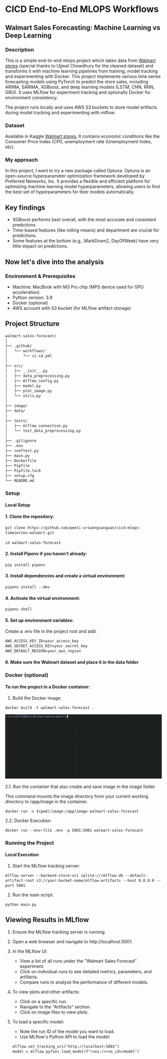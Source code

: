 # CICD End-to-End MLOPS Workflows

## Walmart Sales Forecasting: Machine Learning vs Deep Learning
### Description
This is a simple end-to-end mlops project which takes data from [Walmart stores](https://www.kaggle.com/datasets/ujjwalchowdhury/walmartcleaned) (special thanks to Ujjwal Chowdhury for the cleaned dataset) and transforms it with machine learning pipelines from training, model tracking and experimenting with Docker. 
This project implements various time series forecasting models using PyTorch to predict the store sales, including ARIMA, SARIMA, XGBoost, and deep learning models (LSTM, CNN, RNN, GRU). It uses MLflow for experiment tracking and optionally Docker for environment consistency.

The project runs locally and uses AWS S3 buckets to store model artifacts during model tracking and experimenting with mlflow.

### Dataset
Available in Kaggle [Walmart stores](https://www.kaggle.com/datasets/ujjwalchowdhury/walmartcleaned), It contains economic conditions like the Consumer Price Index (CPI), unemployment rate (Unemployment Index, etc). 

### My approach 
In this project, I want to try a new package called Optuna. Optuna is an open-source hyperparameter optimization framework developed by Preferred Networks, Inc. It provides a flexible and efficient platform for optimizing machine learning model hyperparameters, allowing users to find the best set of hyperparameters for their models automatically.

## Key findings
- XGBoost performs best overall, with the most accurate and consistent predictions
- Time-based features (like rolling means) and department are crucial for predictions.
- Some features at the bottom (e.g., MarkDown2, DayOfWeek) have very little impact on predictions.

## Now let's dive into the analysis

### Environment & Prerequisites
- Machine: MacBook with M3 Pro chip (MPS device used for GPU acceleration)
- Python version: 3.9
- Docker (optional)
- AWS account with S3 bucket (for MLflow artifact storage)

## Project Structure
```
walmart-sales-forecast/
│
├── .github/
│   └── workflows/
│       └── ci-cd.yml
│
├── src/
│   ├── __init__.py
│   ├── data_preprocessing.py
│   ├── mlflow_config.py
│   ├── model.py
│   ├── plot_image.py
│   └── utils.py
│
├── image/
├── data/
│
├── tests/
│   ├── mlflow_connection.py
│   └── test_data_preprocessing.py
│
├── .gitignore
├── .env
├── conftest.py
├── main.py
├── Dockerfile
├── Pipfile
├── Pipfile.lock
├── setup.cfg
└── README.md
  ```

### Setup
#### Local Setup

#### 1. Clone the repository:
```
git clone https://github.com/peeti-sriwongsanguan/cicd-mlops-timeseries-walmart.git

cd walmart-sales-forecast
```

#### 2. Install Pipenv if you haven't already:
```
pip install pipenv
```

#### 3. Install dependencies and create a virtual environment:
```
pipenv install --dev
```

#### 4. Activate the virtual environment:
```
pipenv shell
```

#### 5. Set up environment variables:
Create a .env file in the project root and add:
```
AWS_ACCESS_KEY_ID=your_access_key
AWS_SECRET_ACCESS_KEY=your_secret_key
AWS_DEFAULT_REGION=your_aws_region
```

#### 6. Make sure the Walmart dataset and place it in the data folder


### Docker (optional)
#### To run the project in a Docker container:

1. Build the Docker image:
```
docker build -t walmart-sales-forecast .
```
![2024-08-25_21-44-45 (1).gif](image%2F2024-08-25_21-44-45%20%281%29.gif)

2.1. Run the container that also create and save image in the image folder 

This command mounts the image directory from your current working directory to /app/image in the container.
```
docker run -v $(pwd)/image:/app/image walmart-sales-forecast
```
2.2. Docker Execution:
```
docker run --env-file .env -p 5001:5001 walmart-sales-forecast
```

### Running the Project
#### Local Execution

1. Start the MLflow tracking server:

```
mlflow server --backend-store-uri sqlite:///mlflow.db --default-artifact-root s3://your-bucket-name/mlflow-artifacts --host 0.0.0.0 --port 5001
```

2. Run the main script:
```
python main.py
```

## Viewing Results in MLflow

1. Ensure the MLflow tracking server is running.
2. Open a web browser and navigate to http://localhost:5001.
3. In the MLflow UI:
   - View a list of all runs under the "Walmart Sales Forecast" experiment.
   - Click on individual runs to see detailed metrics, parameters, and artifacts.
   - Compare runs to analyze the performance of different models.
4. To view plots and other artifacts:
   - Click on a specific run.
   - Navigate to the "Artifacts" section.
   - Click on image files to view plots.
5. To load a specific model:
   - Note the run ID of the model you want to load.
   - Use MLflow's Python API to load the model:
   
   ```
   mlflow.set_tracking_uri("http://localhost:5001")
   model = mlflow.pyfunc.load_model(f"runs:/<run_id>/model")
   ```